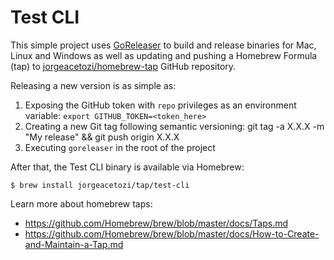 # Test CLI

This simple project uses [GoReleaser](https://github.com/goreleaser/goreleaser) to build and release binaries for Mac, Linux and Windows as well as updating and pushing a Homebrew Formula (tap) to [jorgeacetozi/homebrew-tap](https://github.com/jorgeacetozi/homebrew-tap) GitHub repository.

Releasing a new version is as simple as:

1. Exposing the GitHub token with `repo` privileges as an environment variable: `export GITHUB_TOKEN=<token_here>`
2. Creating a new Git tag following semantic versioning: git tag -a X.X.X -m "My release" && git push origin X.X.X
3. Executing `goreleaser` in the root of the project

After that, the Test CLI binary is available via Homebrew:

```
$ brew install jorgeacetozi/tap/test-cli
```

Learn more about homebrew taps: 
- https://github.com/Homebrew/brew/blob/master/docs/Taps.md
- https://github.com/Homebrew/brew/blob/master/docs/How-to-Create-and-Maintain-a-Tap.md
